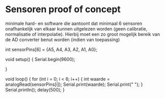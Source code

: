 # Sensoren proof of concept

minimale hard- en software die aantoont dat minimaal 6 sensoren onafhankelijk van elkaar kunnen uitgelezen worden (geen calibratie, normalisatie of interpolatie). Hierbij moet een zo groot mogelijk bereik van de AD converter benut worden (indien van toepassing)

int sensorPins[6] = {A5, A4, A3, A2, A1, A0};

void setup() {
  Serial.begin(9600);

  
}

void loop() {
  for (int i = 0; i < 6; i++) {
    int waarde = analogRead(sensorPins[i]);
    Serial.print(waarde);
    Serial.print(" ");
  }
  Serial.println();
  delay(500);
}

